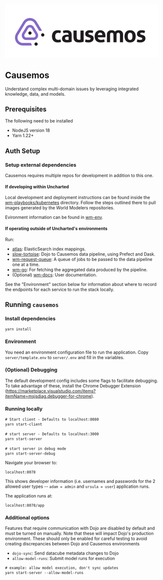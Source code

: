 ![logo](client/src/assets/causemos-logo-colour.svg)

# Causemos

Understand complex multi-domain issues by leveraging integrated knowledge, data, and models.

## Prerequisites

The following need to be installed

- NodeJS version 18
- Yarn 1.22+

## Auth Setup

### Setup external dependencies

Causemos requires multiple repos for development in addition to this one.

#### If developing within Uncharted

Local development and deployment instructions can be found inside the
[wm-playbooks/kubernetes](https://gitlab.uncharted.software/WM/wm-playbooks/-/tree/main/kubernetes) directory. Follow the steps outlined there to pull images generated by the World Modelers repositories.

Evironment information can be found in [wm-env](https://gitlab.uncharted.software/WM/wm-env).

#### If operating outside of Uncharted's environments

Run:

- [atlas](https://github.com/uncharted-causemos/atlas): ElasticSearch index mappings.
- [slow-tortoise](https://github.com/uncharted-causemos/slow-tortoise): Dojo to Causemos data pipeline, using Prefect and Dask.
- [wm-request-queue](https://github.com/uncharted-causemos/wm-request-queue): A queue of jobs to be passed to the data pipeline one at a time.
- [wm-go](https://github.com/uncharted-causemos/wm-go): For fetching the aggregated data produced by the pipeline.
- (Optional) [wm-docs](https://github.com/uncharted-causemos/wm-docs): User documentation.

See the "Environment" section below for information about where to record the endpoints for each service to run the stack locally.

## Running `causemos`

### Install dependencies

```
yarn install
```

### Environment

You need an environment configuration file to run the application. Copy `server/template.env` to `server/.env` and fill in the variables.

### (Optional) Debugging

The default development config includes some flags to facilitate debugging. To take advantage of these, install the Chrome Debugger Extension (https://marketplace.visualstudio.com/items?itemName=msjsdiag.debugger-for-chrome).

### Running locally

```
# Start client - Defaults to localhost:8080
yarn start-client

# start server - Defaults to localhost:3000
yarn start-server

# start server in debug mode
yarn start-server-debug
```

Navigate your browser to:

```
localhost:8078
```

This shows developer information (i.e. usernames and passwords for the 2 allowed user types -- `adam = admin` and `ursula = user`)
application runs.

The application runs at:

```
localhost:8078/app
```

### Additional options

Features that require communication with Dojo are disabled by default and must be turned on manually.
Note that these will impact Dojo's production environment. These should only be enabled for careful testing to avoid creating discrepancies between Dojo and Causemos environments

- `dojo-sync`: Send datacube metadata changes to Dojo
- `allow-model-runs`: Submit model runs for execution

```
# example: allow model execution, don't sync updates
yarn start-server --allow-model-runs
```
